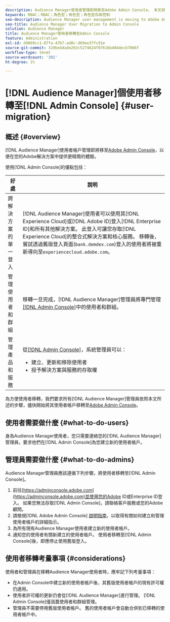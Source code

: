 ```yaml
---
description: Audience Manager使用者管理即將移至Adobe Admin Console。 本文說明準備使用者移轉所需的工作，以及移轉完成後將發生的變化。
keywords: RBAC；RBAC；角色型；角色型；角色型存取控制
seo-description: Audience Manager user management is moving to Adobe Admin Console. This article explains what you need to do to prepare for user migration, and what will change once the migration is complete.
seo-title: Audience Manager User Migration to Admin Console
solution: Audience Manager
title: Audience Manager使用者移轉至Admin Console
feature: Administration
exl-id: d9069cc1-87fa-47b7-ad0c-d69ee37fc91e
source-git-commit: 319be4dade263c5274624f07616b404decb7066f
workflow-type: tm+mt
source-wordcount: '391'
ht-degree: 1%

---
```


# [!DNL Audience Manager]個使用者移轉至[!DNL Admin Console] {#user-migration}

## 概述 {#overview}

[!DNL Audience Manager]使用者帳戶管理即將移至[Adobe Admin Console](https://helpx.adobe.com/tw/enterprise/using/admin-console.html)，以便在您的Adobe解決方案中提供更精簡的體驗。

使用[!DNL Admin Console]的優點包括：

| 好處 | 說明 |
|---|---|
| 跨解決方案的單一登入 | [!DNL Audience Manager]使用者可以使用其[!DNL Experience Cloud]或[!DNL Adobe ID]登入[!DNL Enterprise ID]和所有其他解決方案。 此登入可讓您存取[!DNL Experience Cloud]的整合式解決方案和核心服務。 移轉後，嘗試透過舊版登入頁面(`bank.demdex.com`)登入的使用者將被重新導向至`experiencecloud.adobe.com`。 |
| 管理使用者和群組 | 移轉一旦完成，[!DNL Audience Manager]管理員將專門管理[[!DNL Admin Console]](https://adminconsole.adobe.com/enterprise/)中的使用者和群組。 |
| 管理產品和服務 | 從[[!DNL Admin Console]](https://adminconsole.adobe.com/enterprise/)，系統管理員可以： <ul><li>建立、更新和移除使用者</li><li>授予解決方案與服務的存取權</li></ul> |

為方便使用者移轉，我們要求所有[!DNL Audience Manager]管理員依照本文所述的步驟，儘快開始將其使用者帳戶移轉至[Adobe Admin Console](https://helpx.adobe.com/tw/enterprise/using/admin-console.html)。

## 使用者需要做什麼 {#what-to-do-users}

身為Audience Manager使用者，您只需要連絡您的[!DNL Audience Manager]管理員，要求他們在[!DNL Admin Console]為您建立新的使用者帳戶。

## 管理員需要做什麼 {#what-to-do-admins}

Audience Manager管理員應該遵循下列步驟，將使用者移轉至[!DNL Admin Console]。

1. 前往[https://adminconsole.adobe.com](https://adminconsole.adobe.com)並使用您的Adobe ID或Enterprise ID登入。 如果您無法存取[!DNL Admin Console]，請聯絡客戶服務或您的Adobe顧問。
2. 請檢視[!DNL Adobe Admin Console] [說明指南](https://helpx.adobe.com/enterprise/admin-guide.html/enterprise/using/users.ug.html)，以取得有關如何建立和管理使用者帳戶的詳細指示。
3. 為所有現有Audience Manager使用者建立新的使用者帳戶。
4. 通知您的使用者有關新建立的使用者帳戶。 使用者移轉至[!DNL Admin Console]後，即應停止使用舊版登入。

## 使用者移轉考量事項 {#considerations}

使用者和管理員在移轉Audience Manager使用者時，應牢記下列考量事項：

* 在Admin Console中建立新的使用者帳戶後，其舊版使用者帳戶的現有許可權仍適用。
* 使用者許可權的更新仍會從[!DNL Audience Manager]進行管理。 [!DNL Admin Console]僅涵蓋使用者和群組管理。
* 管理員不需要停用舊版使用者帳戶。 舊的使用者帳戶會自動合併到已移轉的使用者帳戶中。
